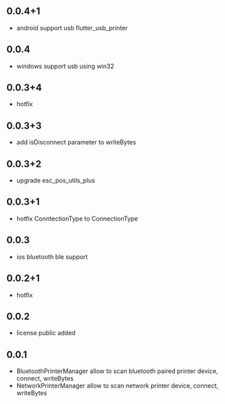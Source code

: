 ## 0.0.4+1

* android support usb flutter_usb_printer

## 0.0.4

* windows support usb using win32

## 0.0.3+4

* hotfix

## 0.0.3+3

* add isDisconnect parameter to writeBytes 

## 0.0.3+2

* upgrade esc_pos_utils_plus

## 0.0.3+1

* hotfix ConntectionType to ConnectionType

## 0.0.3

* ios bluetooth ble support

## 0.0.2+1

* hotfix

## 0.0.2

* license public added

## 0.0.1

* BluetoothPrinterManager allow to scan bluetooth paired printer device, connect, writeBytes
* NetworkPrinterManager allow to scan network printer device, connect, writeBytes
